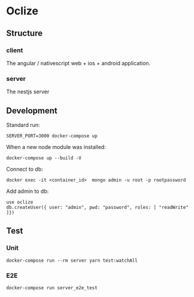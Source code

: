 # Oclize

## Structure
### client
The angular / nativescript web + ios + android application.

### server
The nestjs server

## Development
Standard run:
```
SERVER_PORT=3000 docker-compose up
```

When a new node module was installed:
```
docker-compose up --build -V
```


Connect to db:
```
docker exec -it <container_id>  mongo admin -u root -p rootpassword
```

Add admin to db:
```
use oclize
db.createUser({ user: "admin", pwd: "password", roles: [ "readWrite" ]})
```

## Test
### Unit
```
docker-compose run --rm server yarn test:watchAll
```

### E2E
```
docker-compose run server_e2e_test
```
